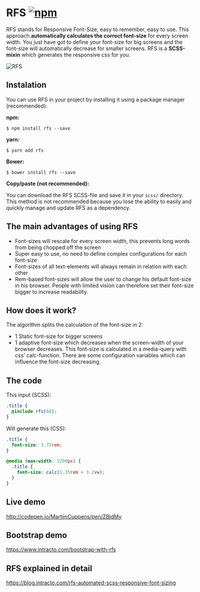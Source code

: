 # RFS [![npm][npm-image]][npm-url]
[npm-image]: https://img.shields.io/npm/v/rfs.svg
[npm-url]: https://npmjs.org/package/rfs
RFS stands for Responsive Font-Size, easy to remember, easy to use. This approach **automatically calculates the correct font-size** for every screen width. You just have got to define your font-size for big screens and the font-size will automatically decrease for smaller screens. RFS is a **SCSS-mixin** which generates the responsive css for you.

![RFS](http://i.imgur.com/gJH6m6g.gif)

## Instalation
You can use RFS in your project by installing it using a package manager (recommended):

**npm:**

```
$ npm install rfs --save
```

**yarn:**

```
$ yarn add rfs
```

**Bower:**

```
$ bower install rfs --save
```

**Copy/paste (not recommended):**

You can download the RFS SCSS-file and save it in your `scss/` directory. This
method is not recommended because you lose the ability to easily and quickly
manage and update RFS as a dependency.


## The main advantages of using RFS
- Font-sizes will rescale for every screen width, this prevents long words from being chopped off the screen
- Super easy to use, no need to define complex configurations for each font-size
- Font-sizes of all text-elements will always remain in relation with each other
- Rem-based font-sizes will allow the user to change his default font-size in his browser. People with limited vision can therefore set their font-size bigger to increase readability.

## How does it work?
The algorithm splits the calculation of the font-size in 2:

- 1 Static font-size for bigger screens
- 1 adaptive font-size which decreases when the screen-width of your browser decreases. This font-size is calculated in a media-query with css’ calc-function.
There are some configuration variables which can influence the font-size decreasing.

## The code
This input (SCSS):
```scss
.title {
  @include rfs(60);
}
```

Will generate this (CSS):
```css
.title {
  font-size: 3.75rem;
}

@media (max-width: 1200px) {
  .title {
    font-size: calc(1.35rem + 3.2vw); 
  }
}
```
## Live demo
http://codepen.io/MartijnCuppens/pen/ZBjdMy

## Bootstrap demo
https://www.intracto.com/bootstrap-with-rfs

## RFS explained in detail
https://blog.intracto.com/rfs-automated-scss-responsive-font-sizing
